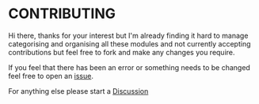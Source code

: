 # CONTRIBUTING

Hi there, thanks for your interest but I'm already finding it hard to manage categorising and organising all these modules and not currently accepting contributions but feel free to fork and make any changes you require.

If you feel that there has been an error or something needs to be changed feel free to open an [issue](https://github.com/canute24/useful-modules/issues).

For anything else please start a [Discussion](https://github.com/canute24/useful-modules/discussions)

